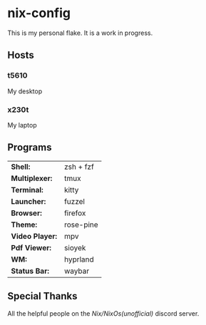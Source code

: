 # nix-config

This is my personal flake. It is a work in progress.

## Hosts

### t5610

My desktop

### x230t

My laptop

## Programs

|                   |           |
| ----------------- | --------- |
| **Shell:**        | zsh + fzf |
| **Multiplexer:**  | tmux      |
| **Terminal:**     | kitty     |
| **Launcher:**     | fuzzel    |
| **Browser:**      | firefox   |
| **Theme:**        | rose-pine |
| **Video Player:** | mpv       |
| **Pdf Viewer:**   | sioyek    |
| **WM:**           | hyprland  |
| **Status Bar:**   | waybar    |

## Special Thanks

All the helpful people on the _Nix/NixOs(unofficial)_ discord server.
